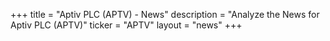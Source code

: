 +++
title = "Aptiv PLC (APTV) - News"
description = "Analyze the News for Aptiv PLC (APTV)"
ticker = "APTV"
layout = "news"
+++

